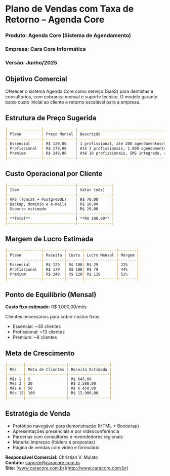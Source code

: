 
# Plano de Vendas com Taxa de Retorno – Agenda Core

### Produto: Agenda Core (Sistema de Agendamento)  
### Empresa: Cara Core Informática  
### Versão: Junho/2025

## Objetivo Comercial

Oferecer o sistema Agenda Core como serviço (SaaS) para dentistas e consultórios, com cobrança mensal e suporte técnico. O modelo garante baixo custo inicial ao cliente e retorno escalável para a empresa.

## Estrutura de Preço Sugerida

```markdown
|---------------|--------------|--------------------------------------------------------|
| Plano         | Preço Mensal | Descrição                                              |
|---------------|--------------|--------------------------------------------------------|
| Essencial     | R$ 129,00    | 1 profissional, até 200 agendamentos/mês, 1 secretária |
| Profissional  | R$ 179,00    | Até 3 profissionais, 1.000 agendamentos, 3 usuários    |
| Premium       | R$ 249,00    | Até 10 profissionais, SMS integrado, relatórios extras |
|---------------|--------------|--------------------------------------------------------|
```

## Custo Operacional por Cliente

```markdown
|------------------------------|---------------|
| Item                         | Valor (mês)   |
|------------------------------|---------------|
| VPS (Tomcat + PostgreSQL)    | R$ 70,00      |
| Backup, domínio e e-mails    | R$ 10,00      |
| Suporte estimado             | R$ 20,00      |
|------------------------------|---------------|
| **Total**                    | **R$ 100,00** |
|------------------------------|---------------|
```

## Margem de Lucro Estimada

```markdown
|---------------|---------|-------|--------------|--------|
| Plano         | Receita | Custo | Lucro Mensal | Margem |
|---------------|---------|-------|--------------|--------|
| Essencial     | R$ 129  | R$ 100| R$ 29        | 22%    |
| Profissional  | R$ 179  | R$ 100| R$ 79        | 44%    |
| Premium       | R$ 249  | R$ 120| R$ 129       | 52%    |
|---------------|---------|-------|--------------|--------|
```

## Ponto de Equilíbrio (Mensal)

**Custo fixo estimado:** R$ 1.000,00/mês

Clientes necessários para cobrir custos fixos:

- Essencial: ~35 clientes
- Profissional: ~13 clientes
- Premium: ~8 clientes

## Meta de Crescimento

```markdown
|-------|------------------|------------------|
| Mês   | Meta de Clientes | Receita Estimada |
|-------|------------------|------------------|
| Mês 1 | 5                | R$ 645,00        |
| Mês 3 | 20               | R$ 2.580,00      |
| Mês 6 | 50               | R$ 6.450,00      |
| Mês 12| 100              | R$ 12.900,00     |
|-------|------------------|------------------|
```

## Estratégia de Venda

- Protótipo navegável para demonstração (HTML + Bootstrap)
- Apresentações presenciais e por videoconferência
- Parcerias com consultores e revendedores regionais
- Material impresso (folders e propostas)
- Página de vendas com vídeo e formulário

**Responsável Comercial:** Christian V. Mulato  
**Contato:** [suporte@caracore.com.br](mailto:suporte@caracore.com.br)  
**Site:** [www.caracore.com.br](http://www.caracore.com.br)

